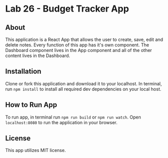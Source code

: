 # Lab 26 - Budget Tracker App

## About

This application is a React App that allows the user to create, save, edit and delete notes.  Every function of this app has it's own component.  The Dashboard component lives in the App component and all of the other content lives in the Dashboard.

## Installation

Clone or fork this application and download it to your localhost.  In terminal, run ```npm install``` to install all required dev dependencies on your local host.

## How to Run App

To run app, in terminal run ```npm run build``` or ```npm run watch```.  Open ```localhost:8080``` to run the application in your browser.

## License

This app utilizes MIT license.
